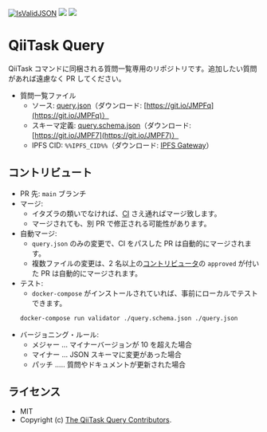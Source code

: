 [![IsValidJSON](https://github.com/KEINOS/QiiTaskQuery/actions/workflows/validate_json.yaml/badge.svg)](https://github.com/KEINOS/QiiTaskQuery/actions/workflows/validate_json.yaml)
[![](https://img.shields.io/badge/IPFS-%%IPFS_CID%%-blue?logo=ipfs)](https://ipfs.io/ipfs/%%IPFS_CID%% "IPFS Gateway")
[![](https://img.shields.io/badge/Codespaces-compatible-blue?logo=github)](https://github.dev/KEINOS/QiiTaskQuery "オンラインで VSCode を起動する")

# QiiTask Query

QiiTask コマンドに同梱される質問一覧専用のリポジトリです。追加したい質問があれば遠慮なく PR してください。

- 質問一覧ファイル
    - ソース: [query.json](query.json)（ダウンロード: [https://git.io/JMPFq](https://git.io/JMPFq)）
    - スキーマ定義: [query.schema.json](query.schema.json)（ダウンロード: [https://git.io/JMPF7](https://git.io/JMPF7)）
    - IPFS CID: `%%IPFS_CID%%`（ダウンロード: [IPFS Gateway](https://ipfs.io/ipfs/%%IPFS_CID%%)）

## コントリビュート

- PR 先: `main` ブランチ
- マージ:
    - イタズラの類いでなければ、[CI](./github/workflows/) さえ通ればマージ致します。
    - マージされても、別 PR で修正される可能性があります。
- 自動マージ:
    - `query.json` のみの変更で、CI をパスした PR は自動的にマージされます。
    - 複数ファイルの変更は、2 名以上の[コントリビュータ](https://github.com/KEINOS/QiiTaskQuery/graphs/contributors)の `approved` が付いた PR は自動的にマージされます。
- テスト:
    - `docker-compose` がインストールされていれば、事前にローカルでテストできます。
    ```bash
    docker-compose run validator ./query.schema.json ./query.json
    ```
- バージョニング・ルール:
    - メジャー ... マイナーバージョンが 10 を超えた場合
    - マイナー ... JSON スキーマに変更があった場合
    - パッチ ..... 質問やドキュメントが更新された場合

## ライセンス

- MIT
- Copyright (c) [The QiiTask Query Contributors](https://github.com/KEINOS/QiiTaskQuery/graphs/contributors).
